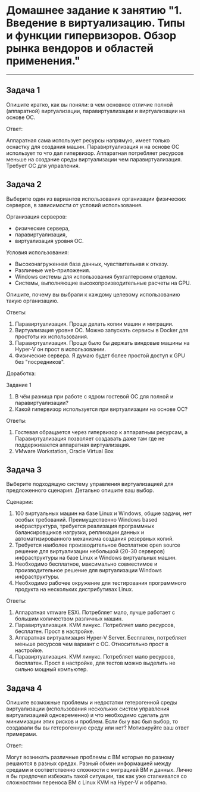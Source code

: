 
# Домашнее задание к занятию "1. Введение в виртуализацию. Типы и функции гипервизоров. Обзор рынка вендоров и областей применения."

---

## Задача 1

Опишите кратко, как вы поняли: в чем основное отличие полной (аппаратной) виртуализации, паравиртуализации и виртуализации на основе ОС.

Ответ:

Аппаратная сама использует ресурсы напрямую, имеет только оснастку для создания машин.  Паравиртуализация и на основе ОС использует то что дал гипервизор. Аппаратная потребляет ресурсов меньше на создание среды виртуализации чем паравиртуализация. Требует ОС для управления.

## Задача 2

Выберите один из вариантов использования организации физических серверов, в зависимости от условий использования.

Организация серверов:
- физические сервера,
- паравиртуализация,
- виртуализация уровня ОС.

Условия использования:
- Высоконагруженная база данных, чувствительная к отказу.
- Различные web-приложения.
- Windows системы для использования бухгалтерским отделом.
- Системы, выполняющие высокопроизводительные расчеты на GPU.

Опишите, почему вы выбрали к каждому целевому использованию такую организацию.

Ответы:

1. Паравиртуализация. Проще делать копии машин и миграции.
2. Виртуализация уровня ОС. Можно запускать сервисы в Docker для простоты их использования.
3. Паравиртуализация. Проще было бы держать виндовые машины на Hyper-V он прост в использовании.
4. Физические сервера. Я думаю будет более простой доступ к GPU без "посредников".

Доработка:

Задание 1

1. В чём разница при работе с ядром гостевой ОС для полной и паравиртуализации?
2. Какой гипервизор используется при виртуализации на основе ОС?

Ответы:

1. Гостевая обращается через гипервизор к аппаратным ресурсам, а Паравиртуализация позволяет создавать даже там где не поддерживается аппаратная виртуализация.
2. VMware Workstation, Oracle Virtual Box

## Задача 3

Выберите подходящую систему управления виртуализацией для предложенного сценария. Детально опишите ваш выбор.

Сценарии:

1. 100 виртуальных машин на базе Linux и Windows, общие задачи, нет особых требований. Преимущественно Windows based инфраструктура, требуется реализация программных балансировщиков нагрузки, репликации данных и автоматизированного механизма создания резервных копий.
2. Требуется наиболее производительное бесплатное open source решение для виртуализации небольшой (20-30 серверов) инфраструктуры на базе Linux и Windows виртуальных машин.
3. Необходимо бесплатное, максимально совместимое и производительное решение для виртуализации Windows инфраструктуры.
4. Необходимо рабочее окружение для тестирования программного продукта на нескольких дистрибутивах Linux.

Ответы:

1. Аппаратная vmware ESXi. Потребляет мало, лучше работает с большим количеством различных машин.
2. Паравиртуализация. KVM линукс. Потребляет мало ресурсов, бесплатен. Прост в настройке.
3. Аппаратная виртуализация Hyper-V Server. Бесплатен, потребляет меньше ресурсов чем вариант с ОС. Относительно прост в настройке.
4. Паравиртуализация. KVM линукс. Потребляет мало ресурсов, бесплатен. Прост в настройке, для тестов можно выделить не сильно мощный компьютер.

## Задача 4

Опишите возможные проблемы и недостатки гетерогенной среды виртуализации (использования нескольких систем управления виртуализацией одновременно) и что необходимо сделать для минимизации этих рисков и проблем. Если бы у вас был выбор, то создавали бы вы гетерогенную среду или нет? Мотивируйте ваш ответ примерами.

Ответ:

Могут возникать различные проблемы с ВМ которые по разному решаются в разных средах. Разный обмен информацией между средами и соответственно сложности с миграцией ВМ и данных. Лично я бы предпочел избежать такой ситуации, так как уже сталкивался со сложностями переноса ВМ с Linux KVM на Hyper-V и обратно.